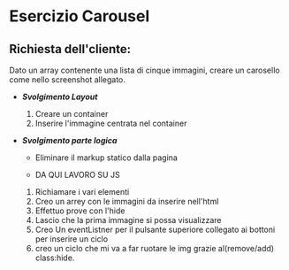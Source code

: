 Esercizio Carousel
===
## Richiesta dell'cliente: 
Dato un array contenente una lista di cinque immagini, creare un carosello come nello screenshot allegato.

- ***Svolgimento Layout***
  1. Creare un container
  2. Inserire l'immagine centrata nel container 

- ***Svolgimento parte logica***
  - Eliminare il markup statico dalla pagina

  - DA QUI LAVORO SU JS 

  1. Richiamare i vari elementi
  2. Creo un arrey con le immagini da inserire nell'html
  3. Effettuo prove con l'hide
  4. Lascio che la prima immagine si possa visualizzare
  5. Creo Un eventListner per il pulsante superiore collegato ai bottoni per inserire un ciclo 
  6. creo un ciclo che mi va a far ruotare le img grazie al(remove/add) class:hide.
  


     
